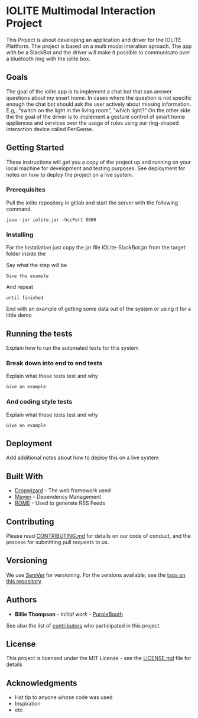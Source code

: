 # IOLITE Multimodal Interaction Project

This Project is about developing an application and driver for the IOLITE Plattform. The project is based on a multi modal interation aproach. The app with be a SlackBot and the driver will make it possible to communicato over a bluetooth ring with the iolite box.

## Goals
The goal of the iolite app is to implement a chat bot that can answer questions about my smart home. In cases where the question is not specific enough the chat bot should ask the user actively about missing information. E.g,. “switch on the light in the living room”, ”which light?”
On the other side the the goal of the driver is to implement a gesture control of smart home appliances and services over the usage of rules using our ring-shaped interaction device called PeriSense.

## Getting Started

These instructions will get you a copy of the project up and running on your local machine for development and testing purposes. See deployment for notes on how to deploy the project on a live system.

### Prerequisites

Pull the iolite repository in gitlab and start the server with the following command.

```
java -jar iolite.jar -hccPort 8080
```

### Installing

For the Installation just copy the jar file IOLite-SlackBot.jar from the target folder inside the 

Say what the step will be

```
Give the example
```

And repeat

```
until finished
```

End with an example of getting some data out of the system or using it for a little demo

## Running the tests

Explain how to run the automated tests for this system

### Break down into end to end tests

Explain what these tests test and why

```
Give an example
```

### And coding style tests

Explain what these tests test and why

```
Give an example
```

## Deployment

Add additional notes about how to deploy this on a live system

## Built With

* [Dropwizard](http://www.dropwizard.io/1.0.2/docs/) - The web framework used
* [Maven](https://maven.apache.org/) - Dependency Management
* [ROME](https://rometools.github.io/rome/) - Used to generate RSS Feeds

## Contributing

Please read [CONTRIBUTING.md](https://gist.github.com/PurpleBooth/b24679402957c63ec426) for details on our code of conduct, and the process for submitting pull requests to us.

## Versioning

We use [SemVer](http://semver.org/) for versioning. For the versions available, see the [tags on this repository](https://github.com/your/project/tags). 

## Authors

* **Billie Thompson** - *Initial work* - [PurpleBooth](https://github.com/PurpleBooth)

See also the list of [contributors](https://github.com/your/project/contributors) who participated in this project.

## License

This project is licensed under the MIT License - see the [LICENSE.md](LICENSE.md) file for details

## Acknowledgments

* Hat tip to anyone whose code was used
* Inspiration
* etc
